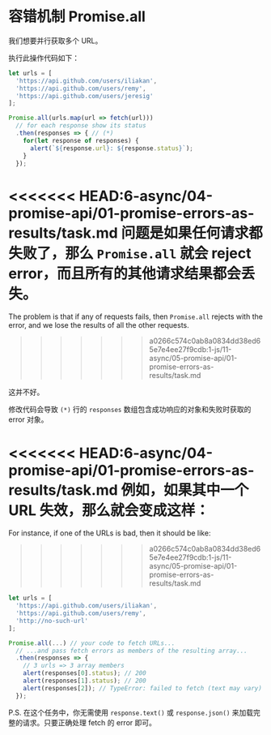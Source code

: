 # 容错机制 Promise.all

我们想要并行获取多个 URL。

执行此操作代码如下：

```js run
let urls = [
  'https://api.github.com/users/iliakan',
  'https://api.github.com/users/remy',
  'https://api.github.com/users/jeresig'
];

Promise.all(urls.map(url => fetch(url)))
  // for each response show its status
  .then(responses => { // (*)
    for(let response of responses) {
      alert(`${response.url}: ${response.status}`);
    }
  });
```

<<<<<<< HEAD:6-async/04-promise-api/01-promise-errors-as-results/task.md
问题是如果任何请求都失败了，那么 `Promise.all` 就会 reject error，而且所有的其他请求结果都会丢失。
=======
The problem is that if any of requests fails, then `Promise.all` rejects with the error, and we lose the results of all the other requests.
>>>>>>> a0266c574c0ab8a0834dd38ed65e7e4ee27f9cdb:1-js/11-async/05-promise-api/01-promise-errors-as-results/task.md

这并不好。

修改代码会导致 `(*)` 行的 `responses` 数组包含成功响应的对象和失败时获取的 error 对象。

<<<<<<< HEAD:6-async/04-promise-api/01-promise-errors-as-results/task.md
例如，如果其中一个 URL 失效，那么就会变成这样：
=======
For instance, if one of the URLs is bad, then it should be like:
>>>>>>> a0266c574c0ab8a0834dd38ed65e7e4ee27f9cdb:1-js/11-async/05-promise-api/01-promise-errors-as-results/task.md

```js
let urls = [
  'https://api.github.com/users/iliakan',
  'https://api.github.com/users/remy',
  'http://no-such-url'
];

Promise.all(...) // your code to fetch URLs...
  // ...and pass fetch errors as members of the resulting array...
  .then(responses => {  
    // 3 urls => 3 array members
    alert(responses[0].status); // 200
    alert(responses[1].status); // 200
    alert(responses[2]); // TypeError: failed to fetch (text may vary)
  });
```

P.S. 在这个任务中，你无需使用 `response.text()` 或 `response.json()` 来加载完整的请求。只要正确处理 fetch 的 error 即可。
